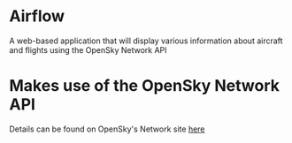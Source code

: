 # Airflow
A web-based application that will display various information about aircraft and flights using the OpenSky Network API

# Makes use of the OpenSky Network API
Details can be found on OpenSky's Network site [here](https://opensky-network.org/)

